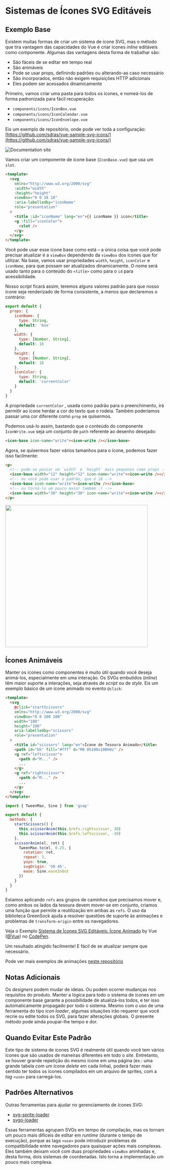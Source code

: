 # Sistemas de Ícones SVG Editáveis

## Exemplo Base

Existem muitas formas de criar um sistema de ícone SVG, mas o método que tira vantagem das capacidades do Vue é criar ícones *inline* editáveis como componente. Algumas das vantagens desta forma de trabalhar são:

- São fáceis de se editar em tempo real
- São animáveis
- Pode se usar props, definindo padrões ou alterando-as caso necessário
- São incorporados, então não exigem requisições HTTP adicionais
- Eles podem ser acessados dinamicamente

Primeiro, vamos criar uma pasta para todos os ícones, e nomeá-los de forma padronizada para fácil recuperação:

- `components/icons/IconBox.vue`
- `components/icons/IconCalendar.vue`
- `components/icons/IconEnvelope.vue`

Eis um exemplo de repositório, onde pode ver toda a configuração: [https://github.com/sdras/vue-sample-svg-icons/](https://github.com/sdras/vue-sample-svg-icons/)

![Documentation site](https://s3-us-west-2.amazonaws.com/s.cdpn.io/28963/screendocs.jpg 'Docs demo')

Vamos criar um componente de ícone base (`IconBase.vue`) que usa um `slot`.

```html
<template>
  <svg
    xmlns="http://www.w3.org/2000/svg"
    :width="width"
    :height="height"
    viewBox="0 0 18 18"
    :aria-labelledby="iconName"
    role="presentation"
  >
    <title :id="iconName" lang="en">{{ iconName }} icon</title>
    <g :fill="iconColor">
      <slot />
    </g>
  </svg>
</template>
```

Você pode usar esse ícone base como está – a única coisa que você pode precisar atualizar é a `viewBox` dependendo da `viewBox` dos ícones que for utilizar. Na base, vamos usar propriedades `width`, `height`, `iconColor` e `iconName`, para que possam ser atualizados dinamicamente. O nome será usado tanto para o conteúdo do `<title>` como para o `id` para acessibilidade.

Nosso *script* ficará assim, teremos alguns valores padrão para que nosso ícone seja renderizado de forma consistente, a menos que declaremos o contrário: 

```js
export default {
  props: {
    iconName: {
      type: String,
      default: 'box'
    },
    width: {
      type: [Number, String],
      default: 18
    },
    height: {
      type: [Number, String],
      default: 18
    },
    iconColor: {
      type: String,
      default: 'currentColor'
    }
  }
}
```

A propriedade `currentColor` , usada como padrão para o preenchimento, irá permitir ao ícone herdar a cor do texto que o rodeia. Também poderíamos passar uma cor diferente como `prop` se quisermos.

Podemos usá-lo assim, bastando que o conteúdo do componente `IconWrite.vue` seja um conjunto de `path` referente ao desenho desejado:

```html
<icon-base icon-name="write"><icon-write /></icon-base>
```

Agora, se quisermos fazer vários tamanhos para o ícone, podemos fazer isso facilmente:

```html
<p>
  <!-- pode-se passar um `width` e `height` mais pequenos como props -->
  <icon-base width="12" height="12" icon-name="write"><icon-write /></icon-base>
  <!-- ou você pode usar o padrão, que é 18 -->
  <icon-base icon-name="write"><icon-write /></icon-base>
  <!-- ou torná-lo um pouco maior também :) -->
  <icon-base width="30" height="30" icon-name="write"><icon-write /></icon-base>
</p>
```

<img src="https://s3-us-west-2.amazonaws.com/s.cdpn.io/28963/Screen%20Shot%202018-01-01%20at%204.51.40%20PM.png" width="450" />

## Ícones Animáveis

Manter os ícones como componentes é muito útil quando você deseja animá-los, especialmente em uma interação. Os SVGs embutidos (*inline*) têm maior suporte a interações, seja através de *script* ou de *style*. Eis um exemplo básico de um ícone animado no evento `@click`:

```html
<template>
  <svg
    @click="startScissors"
    xmlns="http://www.w3.org/2000/svg"
    viewBox="0 0 100 100"
    width="100"
    height="100"
    aria-labelledby="scissors"
    role="presentation"
  >
    <title id="scissors" lang="en">Ícone de Tesoura Animado</title>
    <path id="bk" fill="#fff" d="M0 0h100v100H0z" />
    <g ref="leftscissor">
      <path d="M..." />
      ...
    </g>
    <g ref="rightscissor">
      <path d="M..." />
      ...
    </g>
  </svg>
</template>
```

```js
import { TweenMax, Sine } from 'gsap'

export default {
  methods: {
    startScissors() {
      this.scissorAnim(this.$refs.rightscissor, 30)
      this.scissorAnim(this.$refs.leftscissor, -30)
    },
    scissorAnim(el, rot) {
      TweenMax.to(el, 0.25, {
        rotation: rot,
        repeat: 3,
        yoyo: true,
        svgOrigin: '50 45',
        ease: Sine.easeInOut
      })
    }
  }
}
```

Estamos aplicando `refs` aos grupos de caminhos que precisamos mover e, como ambos os lados da tesoura devem mover-se em conjunto, criamos uma função que permite a reutilização em ambas as `refs`. O uso da biblioteca GreenSock ajuda a resolver questões de suporte às animações e problemas de `transform-origin` entre os navegadores.

<p data-height="300" data-theme-id="0" data-slug-hash="dJRpgY" data-default-tab="result" data-user="Vue" data-embed-version="2" data-pen-title="Editable SVG Icon System: Animated icon" class="codepen">Veja o Exemplo <a href="https://codepen.io/team/Vue/pen/dJRpgY/">Sistema de Ícones SVG Editáveis: Ícone Animado</a> by Vue (<a href="https://codepen.io/Vue">@Vue</a>) no <a href="https://codepen.io">CodePen</a>.</p><script async src="https://production-assets.codepen.io/assets/embed/ei.js"></script>

Um resultado atingido facilmente! E fácil de se atualizar sempre que necessário.

Pode ver mais exemplos de animações [neste repositório](https://github.com/sdras/vue-sample-svg-icons/)

## Notas Adicionais

Os *designers* podem mudar de ideias. Ou podem ocorrer mudanças nos requisitos do produto. Manter a lógica para todo o sistema de ícones em um componente base garante a possibilidade de atualizá-los todos, e ter isso automaticamente propagado por todo o sistema. Mesmo com o uso de uma ferramenta do tipo *icon loader*, algumas situações irão requerer que você recrie ou edite todos os SVG, para fazer alterações globais. O presente método pode ainda poupar-lhe tempo e dor.

## Quando Evitar Este Padrão

Este tipo de sistema de ícones SVG é realmente útil quando você tem vários ícones que são usados de maneiras diferentes em todo o *site*. Entretanto, se houver grande repetição do mesmo ícone em uma página (ex.: uma grande tabela com um ícone *delete* em cada linha), poderá fazer mais sentido ter todos os ícones compilados em um arquivo de sprites, com a *tag* `<use>` para carregá-los.

## Padrões Alternativos

Outras ferramentas para ajudar no gerenciamento de ícones SVG:

- [svg-sprite-loader](https://github.com/kisenka/svg-sprite-loader)
- [svgo-loader](https://github.com/rpominov/svgo-loader)

Essas ferramentas agrupam SVGs em tempo de compilação, mas os tornam um pouco mais difíceis de editar em *runtime* (durante o tempo de execução), porque as tags `<use>` pode introduzir problemas de compatibilidade entre navegadores para quaisquer ações mais complexas. Eles também deixam você com duas propriedades `viewBox` aninhadas e, desta forma, dois sistemas de coordenadas. Isto torna a implementação um pouco mais complexa.
